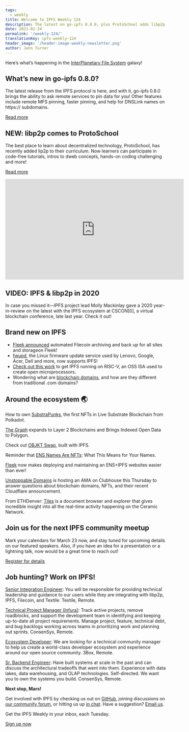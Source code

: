 ```yaml
---
tags:
  - weekly
title: Welcome to IPFS Weekly 124
description: The latest on go-ipfs 0.8.0, plus ProtoSchool adds libp2p!
date: 2021-02-24
permalink: '/weekly-124/'
translationKey: ipfs-weekly-124
header_image: '/header-image-weekly-newsletter.png'
author: Jenn Turner
---
```


Here’s what’s happening in the [InterPlanetary File System](https://ipfs.tech/) galaxy!

## What’s new in go-ipfs 0.8.0?

The latest release from the IPFS protocol is here, and with it, go-ipfs 0.8.0 brings the ability to ask remote services to pin data for you! Other features include remote MFS pinning, faster pinning, and help for DNSLink names on https:// subdomains.

[Read more](https://blog.ipfs.tech/2021-02-19-go-ipfs-0-8-0/)

## NEW: libp2p comes to ProtoSchool

The best place to learn about decentralized technology, ProtoSchool, has recently added lip2p to their curriculum. Now learners can participate in code-free tutorials, intros to dweb concepts, hands-on coding challenging and more!

[Read more](https://blog.ipfs.tech/2021-02-17-libp2p-comes-to-protoschool/)

<iframe width="560" height="315" src="https://www.youtube.com/embed/TM7aW0NFOJM" frameborder="0" allow="accelerometer; autoplay; clipboard-write; encrypted-media; gyroscope; picture-in-picture" allowfullscreen></iframe>

## VIDEO: IPFS & libp2p in 2020

In case you missed it—IPFS project lead Molly Mackinlay gave a 2020 year-in-review on the latest with the IPFS ecosystem at CSCON[0], a virtual blockchain conference, late last year. Check it out!

## Brand new on IPFS

- [Fleek announced](https://blog.fleek.co/posts/filecoin-archiving-backup-fleek-sites-and-storage) automated Filecoin archiving and back up for all sites and storageon Fleek!
- [fwupd](https://blogs.gnome.org/hughsie/2021/02/16/fwupd-1-5-6/), the Linux firmware update service used by Lenovo, Google, Acer, Dell and more, now supports IPFS!
- [Check out this work](https://blog.davidburela.com/2020/11/16/ipfs-on-risc-v/) to get IPFS running on RISC-V, an OSS ISA used to create open microprocessors.
- Wondering what are [blockchain domains](https://twitter.com/unstoppableweb/status/1363488491255037952), and how are they different from traditional .com domains?

## Around the ecosystem 🌏

How to own [SubstraPunks](https://medium.com/coinmonks/how-to-own-substrapunks-the-first-nfts-in-live-substrate-blockchain-polkadot-f6c14531f039), the first NFTs in Live Substrate Blockchain from Polkadot.

[The Graph](https://polygontech.medium.com/the-graph-expands-to-layer-2-blockchains-and-brings-indexed-open-data-to-polygon-2bad0c5a3338) expands to Layer 2 Blockchains and Brings Indexed Open Data to Polygon.

Check out [OBJKT Swap](https://hicetnunc2000.medium.com/objkt-swap-62dbaf776336), built with IPFS.

Reminder that [ENS Names Are NFTs](https://medium.com/the-ethereum-name-service/reminder-that-ens-names-are-nfts-what-this-means-for-your-names-b7bcbea8715e): What This Means for Your Names.

[Fleek](https://medium.com/the-ethereum-name-service/cloudflare-and-fleek-make-ens-ipfs-site-deployment-as-easy-as-ever-262c990a7514) now makes deploying and maintaining an ENS+IPFS websites easier than ever!

[Unstoppable Domains](https://twitter.com/unstoppableweb/status/1363608689643413505?s=20) is hosting an AMA on Clubhouse this Thursday to answer questions about blockchain domains, NFTs, and their recent Cloudflare announcement.

From ETHDenver: [Tiles](https://tiles.mechanaut.xyz/) is a document browser and explorer that gives incredible insight into all the real-time activity happening on the Ceramic Network.

## Join us for the next IPFS community meetup

Mark your calendars for March 23 now, and stay tuned for upcoming details on our featured speakers. Also, if you have an idea for a presentation or a lightning talk, now would be a great time to reach out!

[Register for details](https://www.meetup.com/San-Francisco-IPFS/events/276123396/)

## Job hunting? Work on IPFS!

[Senior Integration Engineer](https://textile.breezy.hr/p/cad4ea4bf0c9-senior-integrations-engineer): You will be responsible for providing technical leadership and guidance to our users while they are integrating with libp2p, IPFS, Filecoin, and Textile. Textile, Remote.

[Technical Project Manager (Infura)](https://boards.greenhouse.io/consensys/jobs/2507095): Track active projects, remove roadblocks, and support the development team in identifying and keeping up-to-date all project requirements. Manage project, feature, technical debt, and bug backlogs working across teams in prioritizing work and planning out sprints. ConsenSys, Remote.

[Ecosystem Developer](https://jobs.lever.co/3box/ec1093c5-ed31-483c-b1b3-49b07bd0bd2e): We are looking for a technical community manager to help us create a world-class developer ecosystem and experience around our open source community. 3Box, Remote.

[Sr. Backend Engineer](https://boards.greenhouse.io/consensys/jobs/2426803): Have built systems at scale in the past and can discuss the architectural tradeoffs that went into them. Experience with data lakes, data warehousing, and OLAP technologies. Self-directed. We want you to own the systems you build. ConsenSys, Remote.

**Next stop, Mars!**

Get involved with IPFS by checking us out on [GitHub](https://github.com/ipfs), joining discussions on [our community forum](https://discuss.ipfs.tech/), or hitting us up [in chat](https://riot.im/app/#/room/#ipfs:matrix.org). Have a suggestion? [Email us](mailto:newsletter@ipfs.io).

Get the IPFS Weekly in your inbox, each Tuesday.

<p><a href="https://ipfs.us4.list-manage.com/subscribe?u=25473244c7d18b897f5a1ff6b&amp;id=cad54b2230" class="button button-primary">Sign up now</a></p>
